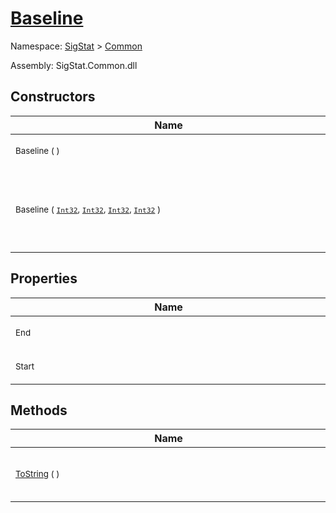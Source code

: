 # [Baseline](./Baseline.md)

Namespace: [SigStat]() > [Common](./README.md)

Assembly: SigStat.Common.dll


## Constructors

| Name | Summary | 
| --- | --- | 
| <div style="width:490px"><sub>Baseline (  )</sub></div>| <sub>Initializes a Baseline instance</sub></div>| <br>
| <div style="width:490px"><sub>Baseline ( [`Int32`](https://docs.microsoft.com/en-us/dotnet/api/System.Int32), [`Int32`](https://docs.microsoft.com/en-us/dotnet/api/System.Int32), [`Int32`](https://docs.microsoft.com/en-us/dotnet/api/System.Int32), [`Int32`](https://docs.microsoft.com/en-us/dotnet/api/System.Int32) )</sub></div>| <sub>Initializes a Baseline instance with the given startpoint and endpoint</sub></div>| <br>


## Properties

| Name | Summary | 
| --- | --- | 
| <div style="width:490px"><sub>End</sub></div>| <sub>Endpoint of the baseline</sub></div>| <br>
| <div style="width:490px"><sub>Start</sub></div>| <sub>Starting point of the baseline</sub></div>| <br>


## Methods

| Name | Summary | 
| --- | --- | 
| <div style="width:490px"><sub>[ToString](./Methods/Baseline-100663332.md) (  )</sub></div>| <sub>Returns a string representation of the baseline</sub></div>| <br>


